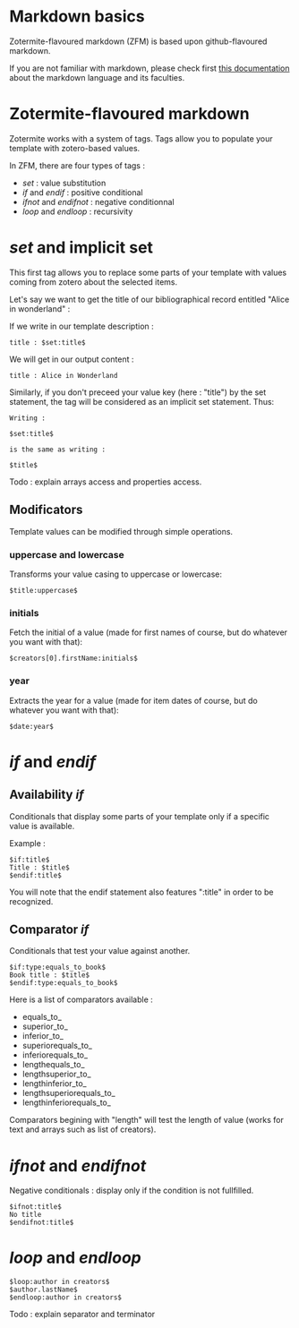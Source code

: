 # Markdown basics

Zotermite-flavoured markdown (ZFM) is based upon github-flavoured markdown.

If you are not familiar with markdown, please check first [this documentation]( https://help.github.com/articles/basic-writing-and-formatting-syntax/) about the markdown language and its faculties.

# Zotermite-flavoured markdown

Zotermite works with a system of tags.
Tags allow you to populate your template with zotero-based values.

In ZFM, there are four types of tags :
* $set$ : value substitution
* $if$ and $endif$ : positive conditional
* $ifnot$ and $endifnot$ : negative conditionnal
* $loop$ and $endloop$ : recursivity

# $set$ and implicit set

This first tag allows you to replace some parts of your template with values coming from zotero about the selected items.

Let's say we want to get the title of our bibliographical record entitled "Alice in wonderland" :

If we write in our template description :

```
title : $set:title$
```

We will get in our output content :
```
title : Alice in Wonderland
```

Similarly, if you don't preceed your value key (here : "title") by the set statement, the tag will be considered as an implicit set statement. Thus:

```
Writing :

$set:title$

is the same as writing :

$title$

```

Todo : explain arrays access and properties access.

## Modificators

Template values can be modified through simple operations.

### uppercase and lowercase

Transforms your value casing to uppercase or lowercase:

```
$title:uppercase$
```

### initials

Fetch the initial of a value (made for first names of course, but do whatever you want with that):

```
$creators[0].firstName:initials$
```

### year

Extracts the year for a value (made for item dates of course, but do whatever you want with that):

```
$date:year$
```


# $if$ and $endif$

## Availability $if$

Conditionals that display some parts of your template only if a specific value is available.

Example :

```
$if:title$
Title : $title$
$endif:title$
```

You will note that the endif statement also features ":title" in order to be recognized.

## Comparator $if$

Conditionals that test your value against another.

```
$if:type:equals_to_book$
Book title : $title$
$endif:type:equals_to_book$
```


Here is a list of comparators available :
* equals_to_
* superior_to_
* inferior_to_
* superiorequals_to_
* inferiorequals_to_
* lengthequals_to_
* lengthsuperior_to_
* lengthinferior_to_
* lengthsuperiorequals_to_
* lengthinferiorequals_to_

Comparators begining with "length" will test the length of value (works for text and arrays such as list of creators).

# $ifnot$ and $endifnot$

Negative conditionals : display only if the condition is not fullfilled.

```
$ifnot:title$
No title
$endifnot:title$
```

# $loop$ and $endloop$

```
$loop:author in creators$
$author.lastName$
$endloop:author in creators$
```

Todo : explain separator and terminator

